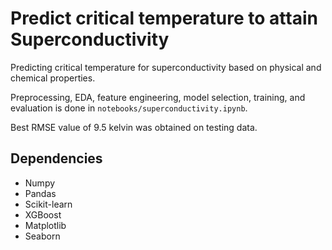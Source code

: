 # Predict critical temperature to attain Superconductivity

Predicting critical temperature for superconductivity based on physical and chemical properties.

Preprocessing, EDA, feature engineering, model selection, training, and evaluation is done in `notebooks/superconductivity.ipynb`.

Best RMSE value of 9.5 kelvin was obtained on testing data.

## Dependencies

- Numpy
- Pandas
- Scikit-learn
- XGBoost
- Matplotlib
- Seaborn
